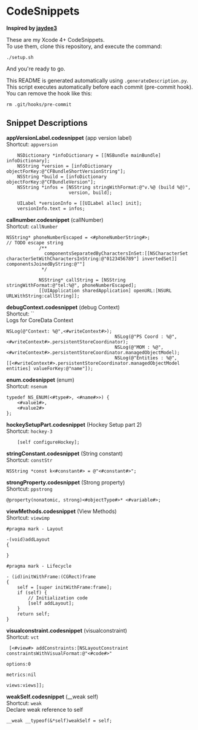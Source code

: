 # CodeSnippets

**Inspired by [jaydee3](https://github.com/jaydee3/CodeSnippets)**

These are my Xcode 4+ CodeSnippets.  
To use them, clone this repository, and execute the command:

    ./setup.sh
And you're ready to go.

This README is generated automatically using `.generateDescription.py`.  
This script executes automatically before each commit (pre-commit hook). You can remove the hook like this:

    rm .git/hooks/pre-commit

## Snippet Descriptions

**appVersionLabel.codesnippet**  (app version label)  
Shortcut: `appversion`  


        NSDictionary *infoDictionary = [[NSBundle mainBundle] infoDictionary];
        NSString *version = [infoDictionary objectForKey:@"CFBundleShortVersionString"];
        NSString *build = [infoDictionary objectForKey:@"CFBundleVersion"];
        NSString *infos = [NSString stringWithFormat:@"v.%@ (build %@)",
                           version, build];
        
        UILabel *versionInfo = [[UILabel alloc] init];
        versionInfo.text = infos;
    

**callnumber.codesnippet**  (callNumber)  
Shortcut: `callNumber`  


    NSString* phoneNumberEscaped = <#phoneNumberString#>;
    // TODO escape string
                /**
                  componentsSeparatedByCharactersInSet:[[NSCharacterSet characterSetWithCharactersInString:@"0123456789"] invertedSet]] componentsJoinedByString:@""]
                 */
                
                NSString* callString = [NSString stringWithFormat:@"tel:%@", phoneNumberEscaped];
                [[UIApplication sharedApplication] openURL:[NSURL URLWithString:callString]];
    

**debugContext.codesnippet**  (debug Context)  
Shortcut: ``  
Logs for CoreData Context

    NSLog(@"Context: %@",<#writeContext#>);
                                            NSLog(@"PS Coord : %@",<#writeContext#>.persistentStoreCoordinator);
                                            NSLog(@"MOM : %@", <#writeContext#>.persistentStoreCoordinator.managedObjectModel);
                                            NSLog(@"Entities : %@",[[<#writeContext#>.persistentStoreCoordinator.managedObjectModel entities] valueForKey:@"name"]);

**enum.codesnippet**  (enum)  
Shortcut: `nsenum`  


    typedef NS_ENUM(<#type#>, <#name#>>) {
        <#value1#>,
        <#value2#>
    };

**hockeySetupPart.codesnippet**  (Hockey Setup part 2)  
Shortcut: `hockey-3`  


        [self configureHockey];

**stringConstant.codesnippet**  (String constant)  
Shortcut: `constStr`  


    NSString *const k<#constant#> = @"<#constant#>";

**strongProperty.codesnippet**  (Strong property)  
Shortcut: `ppstrong`  


    @property(nonatomic, strong)<#objectType#>* <#variable#>;

**viewMethods.codesnippet**  (View Methods)  
Shortcut: `viewimp`  


    #pragma mark - Layout
    
    -(void)addLayout
    {
    
    }
    
    #pragma mark - Lifecycle
    
    - (id)initWithFrame:(CGRect)frame
    {
        self = [super initWithFrame:frame];
        if (self) {
            // Initialization code
            [self addLayout];
        }
        return self;
    }
    

**visualconstraint.codesnippet**  (visualconstraint)  
Shortcut: `vct`  


     [<#view#> addConstraints:[NSLayoutConstraint constraintsWithVisualFormat:@"<#code#>"
                                                                                 options:0
                                                                                 metrics:nil
                                                                                   views:views]];

**weakSelf.codesnippet**  (__weak self)  
Shortcut: `weak`  
Declare weak reference to self

    __weak __typeof(&*self)weakSelf = self;
    

